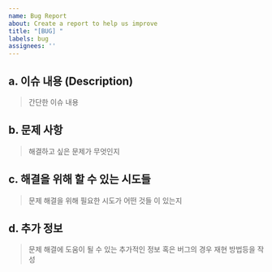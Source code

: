 ```yaml
---
name: Bug Report
about: Create a report to help us improve
title: "[BUG] "
labels: bug
assignees: ''
---
```


## a. 이슈 내용 (Description)
> 간단한 이슈 내용

## b. 문제 사항
> 해결하고 싶은 문제가 무엇인지

## c. 해결을 위해 할 수 있는 시도들
> 문제 해결을 위해 필요한 시도가 어떤 것들 이 있는지

## d. 추가 정보
> 문제 해결에 도움이 될 수 있는 추가적인 정보 혹은 버그의 경우 재현 방법등을 작성
